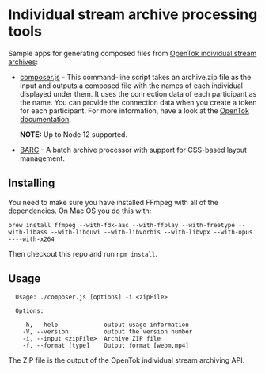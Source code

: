 # Individual stream archive processing tools

Sample apps for generating composed files from [OpenTok individual stream
archives](https://tokbox.com/developer/guides/archiving/#individual-stream-and-composed-archives):

* [composer.js](composer.js) - This command-line script takes an archive.zip file as
  the input and outputs a composed file with the names of each individual displayed 
  under them. It uses the connection data of each participant as the name. You can
  provide the connection data when you create a token for each participant. For more
  information, have a look at the
  [OpenTok documentation](https://tokbox.com/developer/sdks/js/reference/Connection.html).

  **NOTE:** Up to Node 12 supported.

* [BARC](https://github.com/wobbals/barc) - A batch archive processor with support
  for CSS-based layout management.

## Installing

You need to make sure you have installed FFmpeg with all of the dependencies. On Mac OS you do this with:

`brew install ffmpeg --with-fdk-aac --with-ffplay --with-freetype --with-libass --with-libquvi --with-libvorbis --with-libvpx --with-opus ----with-x264`

Then checkout this repo and run `npm install`.

## Usage

```
  Usage: ./composer.js [options] -i <zipFile>

  Options:

    -h, --help             output usage information
    -V, --version          output the version number
    -i, --input <zipFile>  Archive ZIP file
    -f, --format [type]    Output format [webm,mp4]
```

The ZIP file is the output of the OpenTok individual stream archiving API.
